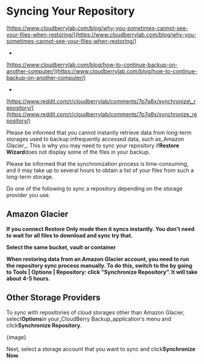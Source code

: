 # Syncing Your Repository

[https://www.cloudberrylab.com/blog/why-you-sometimes-cannot-see-your-files-when-restoring/](https://www.cloudberrylab.com/blog/why-you-sometimes-cannot-see-your-files-when-restoring/)

+

[https://www.cloudberrylab.com/blog/how-to-continue-backup-on-another-computer/](https://www.cloudberrylab.com/blog/how-to-continue-backup-on-another-computer/)

+

[https://www.reddit.com/r/cloudberrylab/comments/7p7q8x/synchronize\_repository/](https://www.reddit.com/r/cloudberrylab/comments/7p7q8x/synchronize_repository/)

Please be informed that you cannot instantly retrieve data from long-term storages used to backup infrequently accessed data, such as_Amazon Glacier_. This is why you may need to sync your repository if**Restore Wizard**does not display some of the files in your backup.

Please be informed that the synchronization process is time-consuming, and it may take up to several hours to obtain a list of your files from such a long-term storage.

Do one of the following to sync a repository depending on the storage provider you use.

## Amazon Glacier

**If you connect Restore Only mode then it syncs instantly. You don't need to wait for all files to download and sync try that.**

**Select the same bucket, vault or container**

**When restoring data from an Amazon Glacier account, you need to run the repository sync process manually. To do this, switch to the by going to Tools \| Options \| Repository: click “Synchronize Repository”. It will take about 4-5 hours.**

## Other Storage Providers

To sync with repositories of cloud storages other than Amazon Glacier, select**Options**in your\_CloudBerry Backup\_application's menu and click**Synchronize Repository**.

{image}

Next, select a storage account that you want to sync and click**Synchronize Now**.

